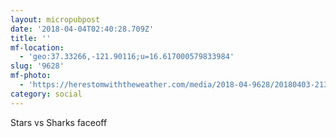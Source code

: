 ```yaml
---
layout: micropubpost
date: '2018-04-04T02:40:28.709Z'
title: ''
mf-location:
  - 'geo:37.33266,-121.90116;u=16.617000579833984'
slug: '9628'
mf-photo:
  - 'https://herestomwiththeweather.com/media/2018-04-9628/20180403-213842.jpg'
category: social
---
```

Stars vs Sharks faceoff
